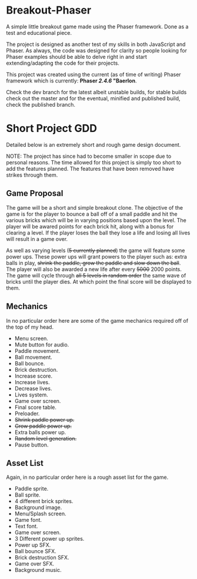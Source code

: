 # Breakout-Phaser
A simple little breakout game made using the Phaser framework. Done as a test and educational piece.

The project is designed as another test of my skills in both JavaScript and Phaser. As always, the code was designed for clarity so people looking for Phaser examples should be able to delve right in and start extending/adapting the code for their projects.

This project was created using the current (as of time of writing) Phaser framework which is currently: **Phaser *2.4.6* "Baerlon**.

Check the dev branch for the latest albeit unstable builds, for stable builds check out the master and for the eventual, minified and published build, check the published branch.

# Short Project GDD

Detailed below is an extremely short and rough game design document.

NOTE: The project has since had to become smaller in scope due to personal reasons. The time allowed for this project is simply too short to add the features planned. The features that have been removed have strikes through them.

## Game Proposal

The game will be a short and simple breakout clone. The objective of the game is for the player to bounce a ball off of a small paddle and hit the various bricks which will be in varying positions based upon the level. The player will be awared points for each brick hit, along with a bonus for clearing a level. If the player loses the ball they lose a life and losing all lives will result in a game over.

As well as varying levels (~~5 currently planned~~) the game will feature some power ups. These power ups will grant powers to the player such as: extra balls in play, ~~shrink the paddle, grow the paddle and slow down the ball~~. The player will also be awarded a new life after every ~~5000~~ 2000 points. The game will cycle through ~~all 5 levels in random order~~ the same wave of bricks until the player dies. At which point the final score will be displayed to them.

## Mechanics

In no particular order here are some of the game mechanics required off of the top of my head.

-  Menu screen.
-  Mute button for audio.
-  Paddle movement.
-  Ball movement.
-  Ball bounce.
-  Brick destruction.
-  Increase score.
-  Increase lives.
-  Decrease lives.
-  Lives system.
-  Game over screen.
-  Final score table.
-  Preloader.
-  ~~Shrink paddle power up.~~
-  ~~Grow paddle power up.~~
-  Extra balls power up.
-  ~~Random level generation.~~
-  Pause button.

## Asset List

Again, in no particular order here is a rough asset list for the game.

-  Paddle sprite.
-  Ball sprite.
-  4 different brick sprites.
-  Background image.
-  Menu/Splash screen.
-  Game font.
-  Text font.
-  Game over screen.
-  3 Different power up sprites.
-  Power up SFX.
-  Ball bounce SFX.
-  Brick destruction SFX.
-  Game over SFX.
-  Background music.